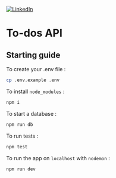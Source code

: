 [![LinkedIn][linkedin-shield]][linkedin-url]

# To-dos API
## Starting guide
To create your .env file : 
```sh
cp .env.example .env
```

To install  `node_modules` :
```sh 
npm i
```

To start a database :
```sh 
npm run db
```

To run tests : 
```sh 
npm test
```

To run the app on `localhost` with `nodemon` : 
```sh
npm run dev
```
[linkedin-url]: https://linkedin.com/in/pierre-bourreau
[linkedin-shield]: https://img.shields.io/badge/-LinkedIn-black.svg?style=for-the-badge&logo=linkedin&colorB=555
